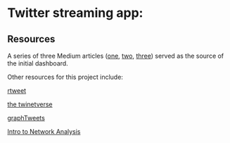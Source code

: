 Twitter streaming app:
=========================

## Resources


A series of three Medium articles ([one](https://towardsdatascience.com/real-time-twitter-sentiment-analysis-for-brand-improvement-and-topic-tracking-chapter-1-3-e02f7652d8ff), [two](https://towardsdatascience.com/real-time-twitter-sentiment-analysis-for-brand-improvement-and-topic-tracking-chapter-2-3-1caf05346721?source=user_profile---------1-----------------------), [three](https://towardsdatascience.com/real-time-twitter-sentiment-analysis-for-brand-improvement-and-topic-tracking-chapter-3-3-3b61b0f488c0)) served as the source of the initial dashboard.

Other resources for this project include:

[rtweet](https://rtweet.info/)

[the twinetverse](https://twinetbook.john-coene.com/index.html)

[graphTweets](https://graphtweets.john-coene.com/articles/get_started.html#users-to-hashtags)

[Intro to Network Analysis](https://yunranchen.github.io/intro-net-r/index.html)
